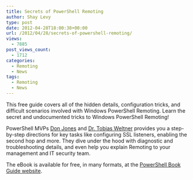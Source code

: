 ```yaml
---
title: Secrets of PowerShell Remoting
author: Shay Levy
type: post
date: 2012-04-28T18:00:38+00:00
url: /2012/04/28/secrets-of-powershell-remoting/
views:
  - 7885
post_views_count:
  - 1712
categories:
  - Remoting
  - News
tags:
  - Remoting
  - News
---
```

This free guide covers all of the hidden details, configuration tricks, and difficult scenarios involved with Windows PowerShell Remoting. Learn the secret and undocumented tricks to Windows PowerShell Remoting!

PowerShell MVPs [Don Jones][1] and [Dr. Tobias Weltner][2] provides you a step-by-step directions for key tasks like configuring SSL listeners, enabling the second hop and more. They dive under the hood with diagnostic and troubleshooting details, and even help you explain Remoting to your management and IT security team.

The eBook is available for free, in many formats, at the [PowerShell Book Guide website][3].

[1]: http://itpro.concentratedtech.com/
[2]: http://powershell.com/cs/blogs/tobias/
[3]: http://powershellbooks.com/
